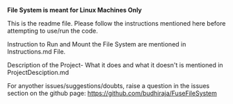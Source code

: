 **********File System is meant for Linux Machines Only**********




This is the readme file. Please follow the instructions mentioned here before attempting to use/run the code.

Instruction to Run and Mount the File System are mentioned in Instructions.md File.

Description of the Project- What it does and what it doesn't is mentioned in ProjectDesciption.md

For anyother issues/suggestions/doubts, raise a question in the issues section on the github page:
https://github.com/budhiraja/FuseFileSystem